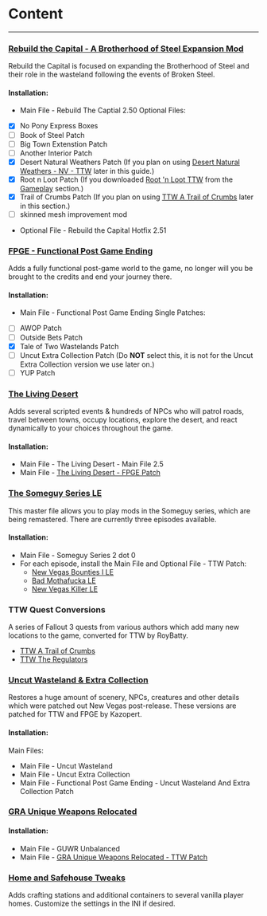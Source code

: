 ﻿# Content

---

### [Rebuild the Capital - A Brotherhood of Steel Expansion Mod](https://www.nexusmods.com/newvegas/mods/68030)

Rebuild the Capital is focused on expanding the Brotherhood of Steel and their role in the wasteland following the events of Broken Steel.

#### Installation:

- Main File - Rebuild The Captial 2.50
Optional Files:
 - [x] No Pony Express Boxes
 - [ ] Book of Steel Patch
 - [ ] Big Town Extenstion Patch
 - [ ] Another Interior Patch
 - [x] Desert Natural Weathers Patch (If you plan on using [Desert Natural Weathers - NV - TTW](https://www.nexusmods.com/newvegas/mods/75437) later in this guide.)
 - [x] Root n Loot Patch (If you downloaded [Root 'n Loot TTW](https://www.nexusmods.com/newvegas/mods/59378) from the [Gameplay](https://wastelandsurvivalguide.com/docs/gameplay) section.)
 - [x] Trail of Crumbs Patch (If you plan on using [TTW A Trail of Crumbs](https://www.nexusmods.com/newvegas/mods/66267) later in this section.)
 - [ ] skinned mesh improvement mod
- Optional File - Rebuild the Capital Hotfix 2.51

### [FPGE - Functional Post Game Ending](https://www.nexusmods.com/newvegas/mods/66726)

Adds a fully functional post-game world to the game, no longer will you be brought to the credits and end your journey there.

#### Installation:

- Main File - Functional Post Game Ending
Single Patches:
 - [ ] AWOP Patch
 - [ ] Outside Bets Patch
 - [x] Tale of Two Wastelands Patch
 - [ ] Uncut Extra Collection Patch (Do **NOT** select this, it is not for the Uncut Extra Collection version we use later on.)
 - [ ] YUP Patch

### [The Living Desert](https://www.nexusmods.com/newvegas/mods/64623)

Adds several scripted events & hundreds of NPCs who will patrol roads, travel between towns, occupy locations, explore the desert, and react dynamically to your choices throughout the game.

#### Installation:

- Main File - The Living Desert - Main File 2.5
- Main File - [The Living Desert - FPGE Patch](https://www.nexusmods.com/newvegas/mods/79005)

### [The Someguy Series LE](https://www.nexusmods.com/newvegas/mods/48925)

This master file allows you to play mods in the Someguy series, which are being remastered. There are currently three episodes available.

#### Installation:

- Main File - Someguy Series 2 dot 0
- For each episode, install the Main File and Optional File - TTW Patch:
  - [New Vegas Bounties I LE](https://www.nexusmods.com/newvegas/mods/77108)
  - [Bad Mothafucka LE](https://www.nexusmods.com/newvegas/mods/77229)
  - [New Vegas Killer LE](https://www.nexusmods.com/newvegas/mods/78427)

### TTW Quest Conversions

A series of Fallout 3 quests from various authors which add many new locations to the game, converted for TTW by RoyBatty.

- [TTW A Trail of Crumbs](https://www.nexusmods.com/newvegas/mods/66267)
- [TTW The Regulators](https://www.nexusmods.com/newvegas/mods/66266)

### [Uncut Wasteland & Extra Collection](https://www.nexusmods.com/newvegas/mods/79005)

Restores a huge amount of scenery, NPCs, creatures and other details which were patched out New Vegas post-release. These versions are patched for TTW and FPGE by Kazopert.

#### Installation:

Main Files:

- Main File - Uncut Wasteland
- Main File - Uncut Extra Collection
- Main File - Functional Post Game Ending - Uncut Wasteland And Extra Collection Patch

### [GRA Unique Weapons Relocated](https://www.nexusmods.com/newvegas/mods/68153)

#### Installation:

- Main File - GUWR Unbalanced
- Main File - [GRA Unique Weapons Relocated - TTW Patch](https://www.nexusmods.com/newvegas/mods/79005)

### [Home and Safehouse Tweaks](https://www.nexusmods.com/newvegas/mods/74391)

Adds crafting stations and additional containers to several vanilla player homes. Customize the settings in the INI if desired.
